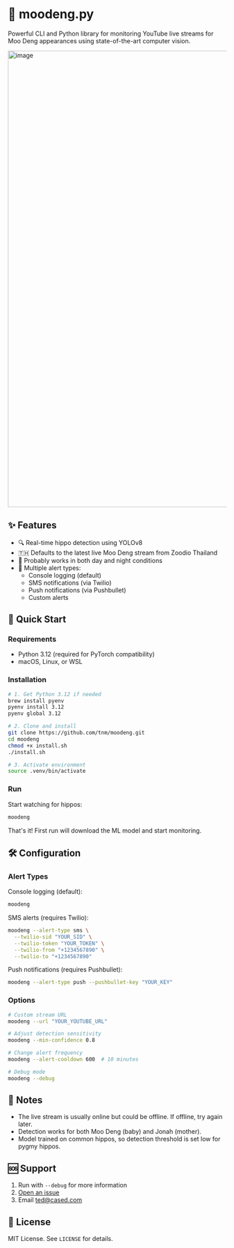 # 🦛 moodeng.py

Powerful CLI and Python library for monitoring YouTube live streams for 
Moo Deng appearances using state-of-the-art computer vision. 

<img width="1048" alt="image" src="https://github.com/user-attachments/assets/1c946d3b-7955-4ae4-a158-9df329e702db">

## ✨ Features

- 🔍 Real-time hippo detection using YOLOv8
- 🇹🇭 Defaults to the latest live Moo Deng stream from Zoodio Thailand
- 🌙 Probably works in both day and night conditions
- 📱 Multiple alert types:
  - Console logging (default)
  - SMS notifications (via Twilio)
  - Push notifications (via Pushbullet)
  - Custom alerts 

## 🚀 Quick Start

### Requirements

- Python 3.12 (required for PyTorch compatibility)
- macOS, Linux, or WSL

### Installation

```bash
# 1. Get Python 3.12 if needed
brew install pyenv
pyenv install 3.12
pyenv global 3.12

# 2. Clone and install
git clone https://github.com/tnm/moodeng.git
cd moodeng
chmod +x install.sh
./install.sh

# 3. Activate environment
source .venv/bin/activate
```

### Run

Start watching for hippos:
```bash
moodeng
```

That's it! First run will download the ML model and start monitoring.

## 🛠️ Configuration

### Alert Types

Console logging (default):
```bash
moodeng
```

SMS alerts (requires Twilio):
```bash
moodeng --alert-type sms \
  --twilio-sid "YOUR_SID" \
  --twilio-token "YOUR_TOKEN" \
  --twilio-from "+1234567890" \
  --twilio-to "+1234567890"
```

Push notifications (requires Pushbullet):
```bash
moodeng --alert-type push --pushbullet-key "YOUR_KEY"
```

### Options

```bash
# Custom stream URL
moodeng --url "YOUR_YOUTUBE_URL"

# Adjust detection sensitivity
moodeng --min-confidence 0.8

# Change alert frequency
moodeng --alert-cooldown 600  # 10 minutes

# Debug mode
moodeng --debug
```

## 📝 Notes

* The live stream is usually online but could be offline. If offline, try again later.
* Detection works for both Moo Deng (baby) and Jonah (mother).
* Model trained on common hippos, so detection threshold is set low for pygmy hippos.

## 🆘 Support

1. Run with `--debug` for more information
2. [Open an issue](https://github.com/tnm/moodeng/issues)
3. Email ted@cased.com

## 📄 License

MIT License. See `LICENSE` for details.
